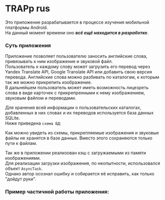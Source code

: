 # TRAPp rus
Это приложение разрабатывается в процессе изучения мобильной платформы Android.            
На данный момент времени оно ***всё ещё находится в разработке***.

### Суть приложения                                     
Приложение позволяет пользователю заносить английские слова, привязывать к ним изображение и звуковой файл.            
Пользователь к каждому слову может загрузить его перевод через Yandex Translate API, Google Translate API или добавить свою версия перевода.
Английские слова можно разбивать по каталогам, к которым так же можно прикрепить изображение.        
В дальнейшем пользователь может иметь возможность лицезреть слова в виде карточек с прикрепренными к нему изображением,
звуковым файлом и переводами.


Для хранения всей информации о пользовательских каталогах, добавленных в них словах и их переводов используется база данных SQLite.  
Ниже приведена `схема БД`:


Как можно увидеть из схемы, прикрепляемые изображения и звуковые файлы не хранятся в базе данных.
Вместо этого сохраняются только пути к файлам.

Так же в приложении реализован кэш с загружаемыми из памяти изображениями.  
Для реализации загрузки изображения, по неопытности, использовался объект `AsyncTask`.   
Однако автор осознал ошибку и собирается её исправить, как только "дойдут руки".

### Пример частичной работы приложения:
